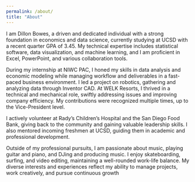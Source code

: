 ```yaml
---
permalink: /about/
title: "About"
---
```



I am Dillon Bowes, a driven and dedicated individual with a strong foundation in economics and data science, currently studying at UCSD with a recent quarter GPA of 3.45. My technical expertise includes statistical software, data visualization, and machine learning, and I am proficient in Excel, PowerPoint, and various collaboration tools.

During my internship at NIWC PAC, I honed my skills in data analysis and economic modeling while managing workflow and deliverables in a fast-paced business environment. I led a project on robotics, gathering and analyzing data through Inventor CAD. At WELK Resorts, I thrived in a technical and mechanical role, swiftly addressing issues and improving company efficiency. My contributions were recognized multiple times, up to the Vice-President level.

I actively volunteer at Rady’s Children’s Hospital and the San Diego Food Bank, giving back to the community and gaining valuable leadership skills. I also mentored incoming freshmen at UCSD, guiding them in academic and professional development.

Outside of my professional pursuits, I am passionate about music, playing guitar and piano, and DJing and producing music. I enjoy skateboarding, surfing, and video editing, maintaining a well-rounded work-life balance. My diverse interests and experiences reflect my ability to manage projects, work creatively, and pursue continuous growth
